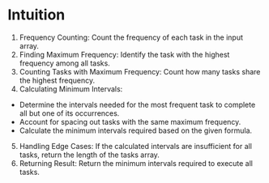 # Intuition

1. Frequency Counting: Count the frequency of each task in the input array.
2. Finding Maximum Frequency: Identify the task with the highest frequency among all tasks.
3. Counting Tasks with Maximum Frequency: Count how many tasks share the highest frequency.
4. Calculating Minimum Intervals:

* Determine the intervals needed for the most frequent task to complete all but one of its occurrences.
* Account for spacing out tasks with the same maximum frequency.
* Calculate the minimum intervals required based on the given formula.

5. Handling Edge Cases: If the calculated intervals are insufficient for all tasks, return the length of the tasks array.
6. Returning Result: Return the minimum intervals required to execute all tasks.
